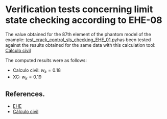 # Verification tests concerning limit state checking according to EHE-08

The value obtained for the 87th element of the phantom model of the example: [test_crack_control_sls_checking_EHE_01.py](https://github.com/xcfem/xc/blob/master/verif/tests/postprocess/limit_state_checking/ehe08/test_crack_control_sls_checking_EHE_01.py)has been tested against the results obtained for the same data with this calculation tool: [Cálculo civil](https://calculocivil.com/es/ehe08/fisura/calculo)

The computed results were as follows:

- Calculo civil: $w_k= 0.18$
- XC: $w_k= 0.19$



## References.
- [EHE](https://es.wikipedia.org/wiki/Instrucci%C3%B3n_Espa%C3%B1ola_del_Hormig%C3%B3n_Estructural)
- [Cálculo civil](https://calculocivil.com/es/ehe08/fisura/calculo)
